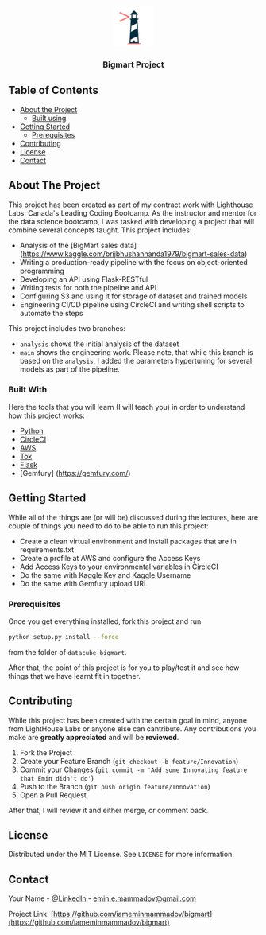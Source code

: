 <!-- PROJECT LOGO -->
<br />
<p align="center">
    <img src="images/logo.png" alt="Logo" width="80" height="80">
  </a>

  <h3 align="center">Bigmart Project</h3>
</p>

## Table of Contents

* [About the Project](#about-the-project)
  * [Built using](#built-using)
* [Getting Started](#getting-started)
  * [Prerequisites](#prerequisites)
* [Contributing](#contributing)
* [License](#license)
* [Contact](#contact)


<!-- ABOUT THE PROJECT -->
## About The Project

This project has been created as part of my contract work with Lighthouse Labs: Canada's 
Leading Coding Bootcamp. As the instructor and mentor for the data science bootcamp, I 
was tasked with developing a project that will combine several concepts taught. This project
includes:
* Analysis of the [BigMart sales data] (https://www.kaggle.com/brijbhushannanda1979/bigmart-sales-data)
* Writing a production-ready pipeline with the focus on object-oriented programming
* Developing an API using Flask-RESTful
* Writing tests for both the pipeline and API
* Configuring S3 and using it for storage of dataset and trained models
* Engineering CI/CD pipeline using CircleCI and writing shell scripts to automate the steps

This project includes two branches:
* `analysis` shows the initial analysis of the dataset
* `main` shows the engineering work. Please note, that while this branch is based on the `analysis`, I
added the parameters hypertuning for several models as part of the pipeline.


### Built With
Here the tools that you will learn (I will teach you) in order to understand how this project works:
* [Python](https://www.python.org/downloads/)
* [CircleCI](https://circleci.com/)
* [AWS](https://aws.amazon.com/)
* [Tox](https://tox.readthedocs.io/en/latest/)
* [Flask](https://flask.palletsprojects.com/en/1.1.x/)
* [Gemfury] (https://gemfury.com/)



<!-- GETTING STARTED -->
## Getting Started

While all of the things are (or will be) discussed during the lectures, here are couple of things
you need to do to be able to run this project:
* Create a clean virtual environment and install packages that are in requirements.txt
* Create a profile at AWS and configure the Access Keys
* Add Access Keys to your environmental variables in CircleCI
* Do the same with Kaggle Key and Kaggle Username
* Do the same with Gemfury upload URL

### Prerequisites

Once you get everything installed, fork this project and run
```sh
python setup.py install --force
```
from the folder of `datacube_bigmart`.

After that, the point of this project is for you to play/test it and see how things that we have
learnt fit in together.

<!-- CONTRIBUTING -->
## Contributing

While this project has been created with the certain goal in mind, anyone from LightHouse Labs or anyone else can cantribute. Any contributions you make are **greatly appreciated** and will be **reviewed**.

1. Fork the Project
2. Create your Feature Branch (`git checkout -b feature/Innovation`)
3. Commit your Changes (`git commit -m 'Add some Innovating feature that Emin didn't do'`)
4. Push to the Branch (`git push origin feature/Innovation`)
5. Open a Pull Request

After that, I will review it and either merge, or comment back. 

<!-- LICENSE -->
## License

Distributed under the MIT License. See `LICENSE` for more information.

<!-- CONTACT -->
## Contact

Your Name - [@LinkedIn](https://www.linkedin.com/in/emin-mammadov/) - emin.e.mammadov@gmail.com

Project Link: [https://github.com/iameminmammadov/bigmart](https://github.com/iameminmammadov/bigmart)